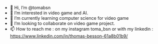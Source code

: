 - 👋 Hi, I’m @tomabsn
- 👀 I’m interested in video game and AI.
- 🌱 I’m currently learning computer science for video game
- 💞️ I’m looking to collaborate on video game project.
- 📫 How to reach me : on my instagram toma_bsn or with my linkedin : https://www.linkedin.com/in/thomas-besson-61a8b01b9/

<!---
tomabsn/tomabsn is a ✨ special ✨ repository because its `README.md` (this file) appears on your GitHub profile.
You can click the Preview link to take a look at your changes.
--->
